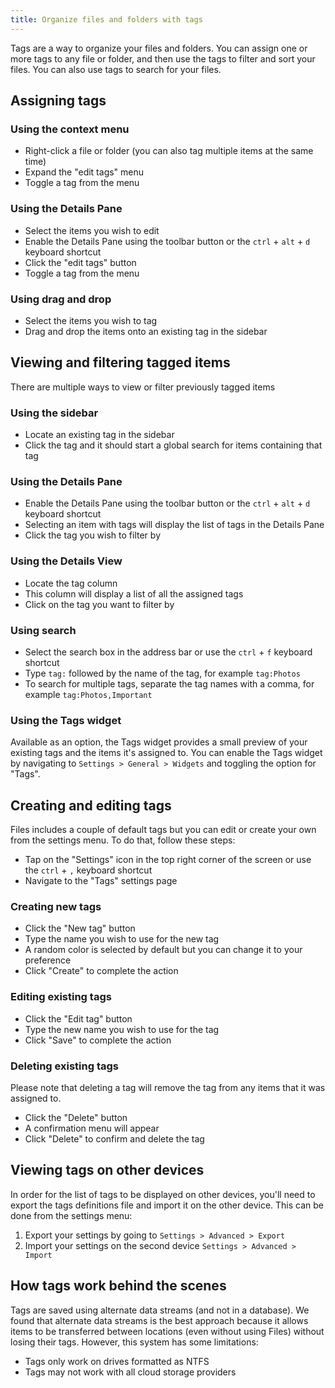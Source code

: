 ```yaml
---
title: Organize files and folders with tags
---
```


Tags are a way to organize your files and folders. You can assign one or more tags to any file or folder, and then use the tags to filter and sort your files. You can also use tags to search for your files.

## Assigning tags

### Using the context menu

- Right-click a file or folder (you can also tag multiple items at the same time)
- Expand the "edit tags" menu
- Toggle a tag from the menu

### Using the Details Pane

- Select the items you wish to edit
- Enable the Details Pane using the toolbar button or the `ctrl` + `alt` + `d` keyboard shortcut
- Click the "edit tags" button
- Toggle a tag from the menu

### Using drag and drop

- Select the items you wish to tag
- Drag and drop the items onto an existing tag in the sidebar

## Viewing and filtering tagged items

There are multiple ways to view or filter previously tagged items

### Using the sidebar

- Locate an existing tag in the sidebar
- Click the tag and it should start a global search for items containing that tag

### Using the Details Pane

- Enable the Details Pane using the toolbar button or the `ctrl` + `alt` + `d` keyboard shortcut
- Selecting an item with tags will display the list of tags in the Details Pane
- Click the tag you wish to filter by

### Using the Details View

- Locate the tag column
- This column will display a list of all the assigned tags
- Click on the tag you want to filter by

### Using search

- Select the search box in the address bar or use the `ctrl` + `f` keyboard shortcut
- Type `tag:` followed by the name of the tag, for example `tag:Photos`
- To search for multiple tags, separate the tag names with a comma, for example `tag:Photos,Important`

### Using the Tags widget

Available as an option, the Tags widget provides a small preview of your existing tags and the items it's assigned to. You can enable the Tags widget by navigating to `Settings > General > Widgets` and toggling the option for "Tags".


## Creating and editing tags

Files includes a couple of default tags but you can edit or create your own from the settings menu. To do that, follow these steps:

- Tap on the "Settings" icon in the top right corner of the screen or use the `ctrl` + `,` keyboard shortcut
- Navigate to the "Tags" settings page

### Creating new tags

- Click the "New tag" button
- Type the name you wish to use for the new tag
- A random color is selected by default but you can change it to your preference
- Click "Create" to complete the action

### Editing existing tags

- Click the "Edit tag" button
- Type the new name you wish to use for the tag
- Click "Save" to complete the action

### Deleting existing tags

Please note that deleting a tag will remove the tag from any items that it was assigned to.

- Click the "Delete" button
- A confirmation menu will appear
- Click "Delete" to confirm and delete the tag

## Viewing tags on other devices

In order for the list of tags to be displayed on other devices, you'll need to export the tags definitions file and import it on the other device. This can be done from the settings menu:

1. Export your settings by going to `Settings > Advanced > Export`
2. Import your settings on the second device `Settings > Advanced > Import`

## How tags work behind the scenes

Tags are saved using alternate data streams (and not in a database). We found that alternate data streams is the best approach because it allows items to be transferred between locations (even without using Files) without losing their tags. However, this system has some limitations:

- Tags only work on drives formatted as NTFS
- Tags may not work with all cloud storage providers